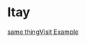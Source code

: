 # Itay
[same thing](https://github.com/rtmdrr/Itay/edit/main/README.md#:~:text=t-,LDA_Visualization_Casey_Anthony_A_since_2011,-%2D07%2D05_until_2011%2D07)[Visit Example](./LDA_Visualization_Casey_Anthony_A_since_2011-07-05_until_2011-07-07_5_clusters.html)

